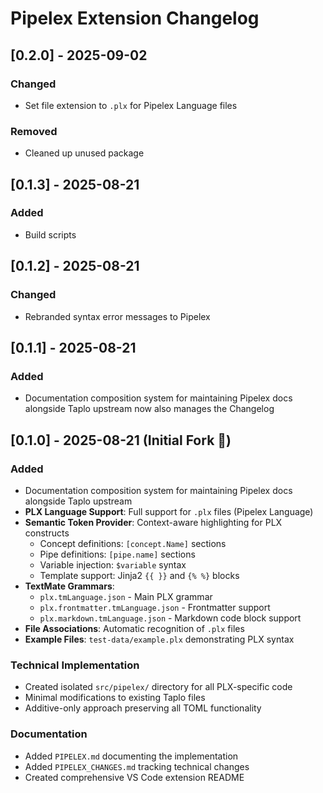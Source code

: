 # Pipelex Extension Changelog

## [0.2.0] - 2025-09-02

### Changed

- Set file extension to `.plx` for Pipelex Language files

### Removed

- Cleaned up unused package

## [0.1.3] - 2025-08-21

### Added

- Build scripts

## [0.1.2] - 2025-08-21

### Changed

- Rebranded syntax error messages to Pipelex

## [0.1.1] - 2025-08-21

### Added
- Documentation composition system for maintaining Pipelex docs alongside Taplo upstream now also manages the Changelog

## [0.1.0] - 2025-08-21 (Initial Fork 🎉)

### Added
- Documentation composition system for maintaining Pipelex docs alongside Taplo upstream
- **PLX Language Support**: Full support for `.plx` files (Pipelex Language)
- **Semantic Token Provider**: Context-aware highlighting for PLX constructs
  - Concept definitions: `[concept.Name]` sections
  - Pipe definitions: `[pipe.name]` sections
  - Variable injection: `$variable` syntax
  - Template support: Jinja2 `{{ }}` and `{% %}` blocks
- **TextMate Grammars**: 
  - `plx.tmLanguage.json` - Main PLX grammar
  - `plx.frontmatter.tmLanguage.json` - Frontmatter support
  - `plx.markdown.tmLanguage.json` - Markdown code block support
- **File Associations**: Automatic recognition of `.plx` files
- **Example Files**: `test-data/example.plx` demonstrating PLX syntax

### Technical Implementation
- Created isolated `src/pipelex/` directory for all PLX-specific code
- Minimal modifications to existing Taplo files
- Additive-only approach preserving all TOML functionality

### Documentation
- Added `PIPELEX.md` documenting the implementation
- Added `PIPELEX_CHANGES.md` tracking technical changes
- Created comprehensive VS Code extension README
